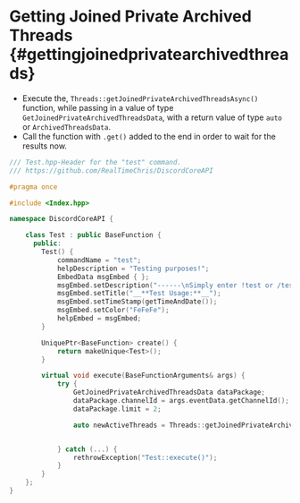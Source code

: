 Getting Joined Private Archived Threads {#gettingjoinedprivatearchivedthreads}
============
- Execute the, `Threads::getJoinedPrivateArchivedThreadsAsync()` function, while passing in a value of type `GetJoinedPrivateArchivedThreadsData`, with a return value of type `auto` or `ArchivedThreadsData`.
- Call the function with `.get()` added to the end in order to wait for the results now.

```cpp
/// Test.hpp-Header for the "test" command.
/// https://github.com/RealTimeChris/DiscordCoreAPI

#pragma once

#include <Index.hpp>

namespace DiscordCoreAPI {

	class Test : public BaseFunction {
	  public:
		Test() {
			commandName = "test";
			helpDescription = "Testing purposes!";
			EmbedData msgEmbed { };
			msgEmbed.setDescription("------\nSimply enter !test or /test!\n------");
			msgEmbed.setTitle("__**Test Usage:**__");
			msgEmbed.setTimeStamp(getTimeAndDate());
			msgEmbed.setColor("FeFeFe");
			helpEmbed = msgEmbed;
		}

		UniquePtr<BaseFunction> create() {
			return makeUnique<Test>();
		}

		virtual void execute(BaseFunctionArguments& args) {
			try {
				GetJoinedPrivateArchivedThreadsData dataPackage;
				dataPackage.channelId = args.eventData.getChannelId();
				dataPackage.limit = 2;

				auto newActiveThreads = Threads::getJoinedPrivateArchivedThreadsAsync(dataPackage).get();


			} catch (...) {
				rethrowException("Test::execute()");
			}
		}
	};
}
```
